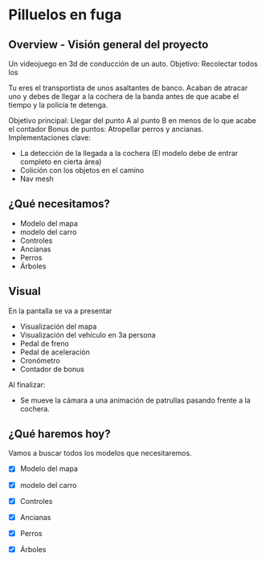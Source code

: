 # Pilluelos en fuga

## Overview - Visión general del proyecto
Un videojuego en 3d de conducción de un auto.
Objetivo: Recolectar todos los 

Tu eres el transportista de unos asaltantes de banco. Acaban de atracar uno y debes de llegar a la cochera de la banda antes de que acabe el tiempo y la policía te detenga.

Objetivo principal: Llegar del punto A al punto B en menos de lo que acabe el contador
Bonus de puntos: Atropellar perros y ancianas.
Implementaciones clave: 

- La detección de la llegada a la cochera (El modelo debe de entrar completo en cierta área)
- Colición con los objetos en el camino
- Nav mesh

## ¿Qué necesitamos?
- Modelo del mapa
- modelo del carro
- Controles
- Ancianas
- Perros
- Árboles

## Visual
En la pantalla se va a presentar

- Visualización del mapa
- Visualización del vehículo en 3a persona
- Pedal de freno
- Pedal de aceleración
- Cronómetro
- Contador de bonus

Al finalizar:
- Se mueve la cámara a una animación de patrullas pasando frente a la cochera.

## ¿Qué haremos hoy?
Vamos a buscar todos los modelos que necesitaremos.

- [x] Modelo del mapa
- [x] modelo del carro
- [x] Controles
- [x] Ancianas
- [x] Perros
- [x] Árboles

